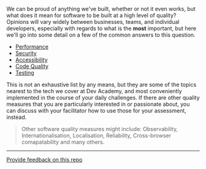 We can be proud of anything we've built, whether or not it even works, but what does it mean for software to be built at a high level of quality? Opinions will vary widely between businesses, teams, and individual developers, especially with regards to what is the **most** important, but here we'll go into some detail on a few of the common answers to this question.

- [Performance](performance.md)
- [Security](security.md)
- [Accessibility](accessibility.md)
- [Code Quality](code-quality.md)
- [Testing](testing.md)

This is not an exhaustive list by any means, but they are some of the topics nearest to the tech we cover at Dev Academy, and most conveniently implemented in the course of your daily challenges. If there are other quality measures that you are particularly interested in or passionate about, you can discuss with your facilitator how to use those for your assessment, instead.

> Other software quality measures might include: Observability, Internationalisation, Localisation, Reliability, Cross-browser comapatability and many others.

---

[Provide feedback on this repo](https://docs.google.com/forms/d/e/1FAIpQLSfw4FGdWkLwMLlUaNQ8FtP2CTJdGDUv6Xoxrh19zIrJSkvT4Q/viewform?usp=pp_url&entry.1958421517=software-quality)

